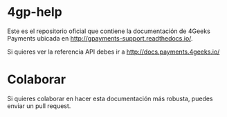 # 4gp-help

Este es el repositorio oficial que contiene la documentación de 4Geeks Payments ubicada en http://gpayments-support.readthedocs.io/.

Si quieres ver la referencia API debes ir a http://docs.payments.4geeks.io/


Colaborar
=========
Si quieres colaborar en hacer esta documentación más robusta, puedes enviar un pull request.
